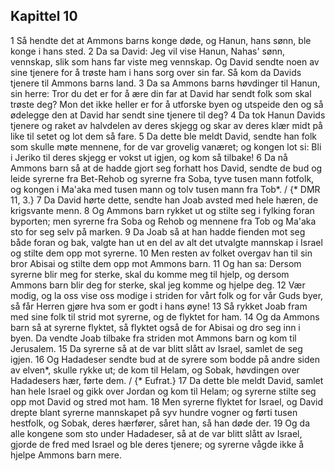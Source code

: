 ## Kapittel 10

1 Så hendte det at Ammons barns konge døde, og Hanun, hans sønn, ble konge i hans sted.
2 Da sa David: Jeg vil vise Hanun, Nahas' sønn, vennskap, slik som hans far viste meg vennskap. Og David sendte noen av sine tjenere for å trøste ham i hans sorg over sin far. Så kom da Davids tjenere til Ammons barns land.
3 Da sa Ammons barns høvdinger til Hanun, sin herre: Tror du det er for å ære din far at David har sendt folk som skal trøste deg? Mon det ikke heller er for å utforske byen og utspeide den og så ødelegge den at David har sendt sine tjenere til deg?
4 Da tok Hanun Davids tjenere og raket av halvdelen av deres skjegg og skar av deres klær midt på like til setet og lot dem så fare.
5 Da dette ble meldt David, sendte han folk som skulle møte mennene, for de var grovelig vanæret; og kongen lot si: Bli i Jeriko til deres skjegg er vokst ut igjen, og kom så tilbake!
6 Da nå Ammons barn så at de hadde gjort seg forhatt hos David, sendte de bud og leide syrerne fra Bet-Rehob og syrerne fra Soba, tyve tusen mann fotfolk, og kongen i Ma'aka med tusen mann og tolv tusen mann fra Tob*. / {* DMR 11, 3.}
7 Da David hørte dette, sendte han Joab avsted med hele hæren, de krigsvante menn.
8 Og Ammons barn rykket ut og stilte seg i fylking foran byporten; men syrerne fra Soba og Rehob og mennene fra Tob og Ma'aka sto for seg selv på marken.
9 Da Joab så at han hadde fienden mot seg både foran og bak, valgte han ut en del av alt det utvalgte mannskap i Israel og stilte dem opp mot syrerne.
10 Men resten av folket overgav han til sin bror Abisai og stilte dem opp mot Ammons barn.
11 Og han sa: Dersom syrerne blir meg for sterke, skal du komme meg til hjelp, og dersom Ammons barn blir deg for sterke, skal jeg komme og hjelpe deg.
12 Vær modig, og la oss vise oss modige i striden for vårt folk og for vår Guds byer, så får Herren gjøre hva som er godt i hans øyne!
13 Så rykket Joab fram med sine folk til strid mot syrerne, og de flyktet for ham.
14 Og da Ammons barn så at syrerne flyktet, så flyktet også de for Abisai og dro seg inn i byen. Da vendte Joab tilbake fra striden mot Ammons barn og kom til Jerusalem.
15 Da syrerne så at de var blitt slått av Israel, samlet de seg igjen.
16 Og Hadadeser sendte bud at de syrere som bodde på andre siden av elven*, skulle rykke ut; de kom til Helam, og Sobak, høvdingen over Hadadesers hær, førte dem. / {* Eufrat.}
17 Da dette ble meldt David, samlet han hele Israel og gikk over Jordan og kom til Helam; og syrerne stilte seg opp mot David og stred mot ham.
18 Men syrerne flyktet for Israel, og David drepte blant syrerne mannskapet på syv hundre vogner og førti tusen hestfolk, og Sobak, deres hærfører, såret han, så han døde der.
19 Og da alle kongene som sto under Hadadeser, så at de var blitt slått av Israel, gjorde de fred med Israel og ble deres tjenere; og syrerne vågde ikke å hjelpe Ammons barn mere.
